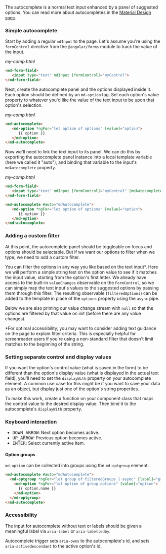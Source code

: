 The autocomplete is a normal text input enhanced by a panel of suggested options.
You can read more about autocompletes in the [Material Design spec](https://material.io/guidelines/components/text-fields.html#text-fields-auto-complete-text-field).

### Simple autocomplete

Start by adding a regular `mdInput` to the page. Let's assume you're using the `formControl`
directive from the `@angular/forms` module to track the value of the input.

*my-comp.html*
```html
<md-form-field>
   <input type="text" mdInput [formControl]="myControl">
</md-form-field>
```

Next, create the autocomplete panel and the options displayed inside it. Each option should be
defined by an `md-option` tag. Set each option's value property to whatever you'd like the value
of the text input to be upon that option's selection.

*my-comp.html*
```html
<md-autocomplete>
   <md-option *ngFor="let option of options" [value]="option">
      {{ option }}
   </md-option>
</md-autocomplete>
```

Now we'll need to link the text input to its panel. We can do this by exporting the autocomplete
panel instance into a local template variable (here we called it "auto"), and binding that variable
to the input's `mdAutocomplete` property.

*my-comp.html*
```html
<md-form-field>
   <input type="text" mdInput [formControl]="myControl" [mdAutocomplete]="auto">
</md-form-field>

<md-autocomplete #auto="mdAutocomplete">
   <md-option *ngFor="let option of options" [value]="option">
      {{ option }}
   </md-option>
</md-autocomplete>
```

<!-- example(autocomplete-simple) -->

### Adding a custom filter

At this point, the autocomplete panel should be toggleable on focus and options should be
selectable. But if we want our options to filter when we type, we need to add a custom filter.

You can filter the options in any way you like based on the text input*. Here we will perform a
simple string test on the option value to see if it matches the input value, starting from the
option's first letter. We already have access to the built-in `valueChanges` observable on the
`FormControl`, so we can simply map the text input's values to the suggested options by passing
them through this filter. The resulting observable (`filteredOptions`) can be added to the
template in place of the `options` property using the `async` pipe.

Below we are also priming our value change stream with `null` so that the options are filtered by
that value on init (before there are any value changes).

*For optimal accessibility, you may want to consider adding text guidance on the page to explain
filter criteria. This is especially helpful for screenreader users if you're using a non-standard
filter that doesn't limit matches to the beginning of the string.

<!-- example(autocomplete-filter) -->

### Setting separate control and display values

If you want the option's control value (what is saved in the form) to be different than the option's
display value (what is displayed in the actual text field), you'll need to set the `displayWith`
property on your autocomplete element. A common use case for this might be if you want to save your
data as an object, but display just one of the option's string properties.

To make this work, create a function on your component class that maps the control value to the
desired display value. Then bind it to the autocomplete's `displayWith` property.

<!-- example(autocomplete-display) -->

### Keyboard interaction
- <kbd>DOWN_ARROW</kbd>: Next option becomes active.
- <kbd>UP_ARROW</kbd>: Previous option becomes active.
- <kbd>ENTER</kbd>: Select currently active item.

#### Option groups
`md-option` can be collected into groups using the `md-optgroup` element:

```html
<md-autocomplete #auto="mdAutocomplete">
  <md-optgroup *ngFor="let group of filteredGroups | async" [label]="group.name">
    <md-option *ngFor="let option of group.options" [value]="option">
      {{ option.name }}
    </md-option>
  </md-optgroup>
</md-autocomplete>
```

### Accessibility
The input for autocomplete without text or labels should be given a meaningful label via
`aria-label` or `aria-labelledby`.

Autocomplete trigger sets `aria-owns` to the autocomplete's id, and sets `aria-activedescendant` to
the active option's id.
